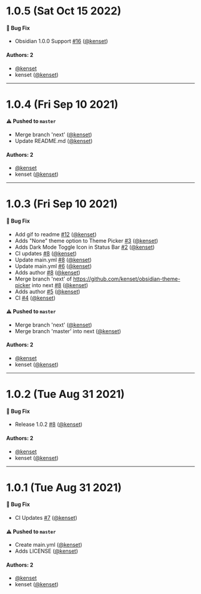 # 1.0.5 (Sat Oct 15 2022)

#### 🐛 Bug Fix

- Obsidian 1.0.0 Support [#16](https://github.com/kenset/obsidian-theme-picker/pull/16) ([@kenset](https://github.com/kenset))

#### Authors: 2

- [@kenset](https://github.com/kenset)
- kenset ([@kenset](https://github.com/kenset))

---

# 1.0.4 (Fri Sep 10 2021)

#### ⚠️ Pushed to `master`

- Merge branch 'next' ([@kenset](https://github.com/kenset))
- Update README.md ([@kenset](https://github.com/kenset))

#### Authors: 2

- [@kenset](https://github.com/kenset)
- kenset ([@kenset](https://github.com/kenset))

---

# 1.0.3 (Fri Sep 10 2021)

#### 🐛 Bug Fix

- Add gif to readme [#12](https://github.com/kenset/obsidian-theme-picker/pull/12) ([@kenset](https://github.com/kenset))
- Adds "None" theme option to Theme Picker [#3](https://github.com/kenset/obsidian-theme-picker/pull/3) ([@kenset](https://github.com/kenset))
- Adds Dark Mode Toggle Icon in Status Bar [#2](https://github.com/kenset/obsidian-theme-picker/pull/2) ([@kenset](https://github.com/kenset))
- CI updates [#8](https://github.com/kenset/obsidian-theme-picker/pull/8) ([@kenset](https://github.com/kenset))
- Update main.yml [#8](https://github.com/kenset/obsidian-theme-picker/pull/8) ([@kenset](https://github.com/kenset))
- Update main.yml [#6](https://github.com/kenset/obsidian-theme-picker/pull/6) ([@kenset](https://github.com/kenset))
- Adds author [#8](https://github.com/kenset/obsidian-theme-picker/pull/8) ([@kenset](https://github.com/kenset))
- Merge branch 'next' of https://github.com/kenset/obsidian-theme-picker into next [#8](https://github.com/kenset/obsidian-theme-picker/pull/8) ([@kenset](https://github.com/kenset))
- Adds author [#5](https://github.com/kenset/obsidian-theme-picker/pull/5) ([@kenset](https://github.com/kenset))
- CI [#4](https://github.com/kenset/obsidian-theme-picker/pull/4) ([@kenset](https://github.com/kenset))

#### ⚠️ Pushed to `master`

- Merge branch 'next' ([@kenset](https://github.com/kenset))
- Merge branch 'master' into next ([@kenset](https://github.com/kenset))

#### Authors: 2

- [@kenset](https://github.com/kenset)
- kenset ([@kenset](https://github.com/kenset))

---

# 1.0.2 (Tue Aug 31 2021)

#### 🐛 Bug Fix

- Release 1.0.2 [#8](https://github.com/kenset/obsidian-theme-picker/pull/8) ([@kenset](https://github.com/kenset))

#### Authors: 2

- [@kenset](https://github.com/kenset)
- kenset ([@kenset](https://github.com/kenset))

---

# 1.0.1 (Tue Aug 31 2021)

#### 🐛 Bug Fix

- CI Updates [#7](https://github.com/kenset/obsidian-theme-picker/pull/7) ([@kenset](https://github.com/kenset))

#### ⚠️ Pushed to `master`

- Create main.yml ([@kenset](https://github.com/kenset))
- Adds LICENSE ([@kenset](https://github.com/kenset))

#### Authors: 2

- [@kenset](https://github.com/kenset)
- kenset ([@kenset](https://github.com/kenset))
